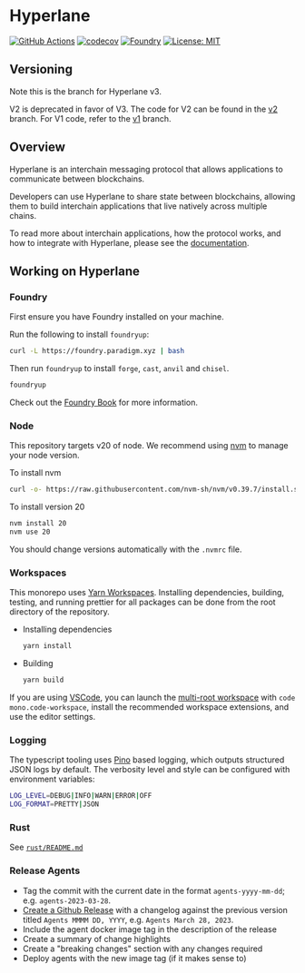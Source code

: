 # Hyperlane

[![GitHub Actions][gha-badge]][gha] [![codecov](https://codecov.io/gh/hyperlane-xyz/hyperlane-monorepo/branch/main/graph/badge.svg?token=APC7C3Q2GS)](https://codecov.io/gh/hyperlane-xyz/hyperlane-monorepo) [![Foundry][foundry-badge]][foundry] [![License: MIT][license-badge]][license]

[gha]: https://github.com/hyperlane-xyz/hyperlane-monorepo/actions
[gha-badge]: https://github.com/PaulRBerg/prb-math/actions/workflows/ci.yml/badge.svg
[codecov-badge]: https://img.shields.io/codecov/c/github/hyperlane-xyz/hyperlane-monorepo
[foundry]: https://getfoundry.sh/
[foundry-badge]: https://img.shields.io/badge/Built%20with-Foundry-FFDB1C.svg
[license]: https://www.apache.org/licenses/LICENSE-2.0
[license-badge]: https://img.shields.io/badge/License-Apache-blue.svg

## Versioning

Note this is the branch for Hyperlane v3.

V2 is deprecated in favor of V3. The code for V2 can be found in the [v2](https://github.com/hyperlane-xyz/hyperlane-monorepo/tree/v2) branch. For V1 code, refer to the [v1](https://github.com/hyperlane-xyz/hyperlane-monorepo/tree/v1) branch.

## Overview

Hyperlane is an interchain messaging protocol that allows applications to communicate between blockchains.

Developers can use Hyperlane to share state between blockchains, allowing them to build interchain applications that live natively across multiple chains.

To read more about interchain applications, how the protocol works, and how to integrate with Hyperlane, please see the [documentation](https://docs.hyperlane.xyz).

## Working on Hyperlane

### Foundry

First ensure you have Foundry installed on your machine.

Run the following to install `foundryup`:

```bash
curl -L https://foundry.paradigm.xyz | bash
```

Then run `foundryup` to install `forge`, `cast`, `anvil` and `chisel`.

```bash
foundryup
```

Check out the [Foundry Book](https://book.getfoundry.sh/getting-started/installation) for more information.

### Node

This repository targets v20 of node. We recommend using [nvm](https://github.com/nvm-sh/nvm) to manage your node version.

To install nvm

```bash
curl -o- https://raw.githubusercontent.com/nvm-sh/nvm/v0.39.7/install.sh | bash
```

To install version 20

```bash
nvm install 20
nvm use 20
```

You should change versions automatically with the `.nvmrc` file.

### Workspaces

This monorepo uses [Yarn Workspaces](https://yarnpkg.com/features/workspaces). Installing dependencies, building, testing, and running prettier for all packages can be done from the root directory of the repository.

- Installing dependencies

  ```bash
  yarn install
  ```

- Building

  ```bash
  yarn build
  ```

If you are using [VSCode](https://code.visualstudio.com/), you can launch the [multi-root workspace](https://code.visualstudio.com/docs/editor/multi-root-workspaces) with `code mono.code-workspace`, install the recommended workspace extensions, and use the editor settings.

### Logging

The typescript tooling uses [Pino](https://github.com/pinojs/pino) based logging, which outputs structured JSON logs by default.
The verbosity level and style can be configured with environment variables:

```sh
LOG_LEVEL=DEBUG|INFO|WARN|ERROR|OFF
LOG_FORMAT=PRETTY|JSON
```

### Rust

See [`rust/README.md`](rust/README.md)

### Release Agents

- Tag the commit with the current date in the format `agents-yyyy-mm-dd`; e.g. `agents-2023-03-28`.
- [Create a Github Release](https://github.com/hyperlane-xyz/hyperlane-monorepo/releases/new) with a changelog against the previous version titled `Agents MMMM DD, YYYY`, e.g. `Agents March 28, 2023`.
- Include the agent docker image tag in the description of the release
- Create a summary of change highlights
- Create a "breaking changes" section with any changes required
- Deploy agents with the new image tag (if it makes sense to)
